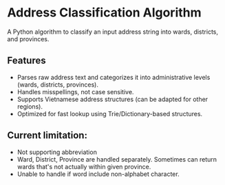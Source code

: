 # Address Classification Algorithm

A Python algorithm to classify an input address string into wards, districts, and provinces.

## Features
- Parses raw address text and categorizes it into administrative levels (wards, districts, provinces).
- Handles misspellings, not case sensitive.
- Supports Vietnamese address structures (can be adapted for other regions).
- Optimized for fast lookup using Trie/Dictionary-based structures.

## Current limitation:
- Not supporting abbreviation
- Ward, District, Province are handled separately. Sometimes can return wards that's not actually within given province.
- Unable to handle if word include non-alphabet character.